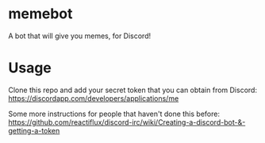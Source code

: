 # memebot
A bot that will give you memes, for Discord!

# Usage
Clone this repo and add your secret token that you can obtain from Discord: https://discordapp.com/developers/applications/me

Some more instructions for people that haven't done this before: https://github.com/reactiflux/discord-irc/wiki/Creating-a-discord-bot-&-getting-a-token
